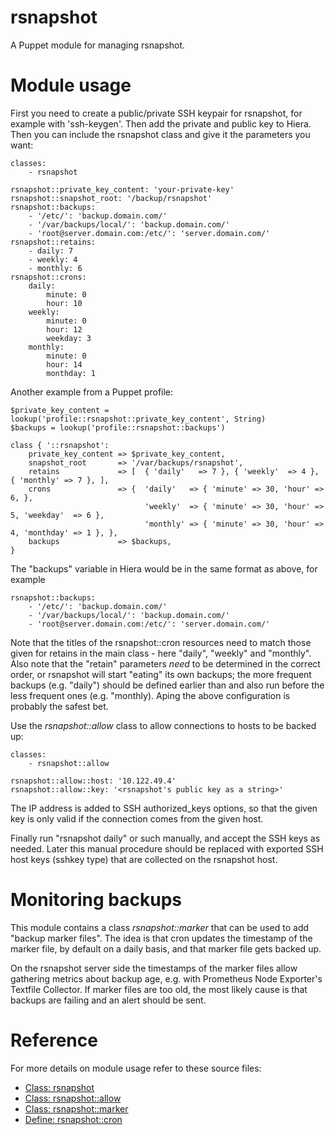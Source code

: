 # rsnapshot

A Puppet module for managing rsnapshot.

# Module usage

First you need to create a public/private SSH keypair for rsnapshot, for
example with 'ssh-keygen'. Then add the private and public key to Hiera. Then
you can include the rsnapshot class and give it the parameters you want:

    classes:
        - rsnapshot

    rsnapshot::private_key_content: 'your-private-key'
    rsnapshot::snapshot_root: '/backup/rsnapshot'
    rsnapshot::backups:
        - '/etc/': 'backup.domain.com/'
        - '/var/backups/local/': 'backup.domain.com/'
        - 'root@server.domain.com:/etc/': 'server.domain.com/'
    rsnapshot::retains:
        - daily: 7
        - weekly: 4
        - monthly: 6
    rsnapshot::crons:
        daily:
            minute: 0
            hour: 10
        weekly:
            minute: 0
            hour: 12
            weekday: 3
        monthly:
            minute: 0
            hour: 14
            monthday: 1

Another example from a Puppet profile:

    $private_key_content = lookup('profile::rsnapshot::private_key_content', String)
    $backups = lookup('profile::rsnapshot::backups')    

    class { '::rsnapshot':
        private_key_content => $private_key_content,
        snapshot_root       => '/var/backups/rsnapshot',
        retains             => [  { 'daily'   => 7 }, { 'weekly'  => 4 }, { 'monthly' => 7 }, ],
        crons               => {  'daily'   => { 'minute' => 30, 'hour' => 6, },
                                  'weekly'  => { 'minute' => 30, 'hour' => 5, 'weekday'  => 6 },
                                  'monthly' => { 'minute' => 30, 'hour' => 4, 'monthday' => 1 }, },
        backups             => $backups, 
    }

The "backups" variable in Hiera would be in the same format as above, 
for example

    rsnapshot::backups:
        - '/etc/': 'backup.domain.com/'
        - '/var/backups/local/': 'backup.domain.com/'
        - 'root@server.domain.com:/etc/': 'server.domain.com/'

Note that the titles of the rsnapshot::cron resources need to match those given 
for retains in the main class - here "daily", "weekly" and "monthly". Also note 
that the "retain" parameters _need_ to be determined in the correct order, or 
rsnapshot will start "eating" its own backups; the more frequent backups (e.g. 
"daily") should be defined earlier than and also run before the less frequent 
ones (e.g. "monthly). Aping the above configuration is probably the safest bet.

Use the _rsnapshot::allow_ class to allow connections to hosts to be backed up:

    classes:
        - rsnapshot::allow
    
    rsnapshot::allow::host: '10.122.49.4'
    rsnapshot::allow::key: '<rsnapshot's public key as a string>'

The IP address is added to SSH authorized_keys options, so that the given key is 
only valid if the connection comes from the given host.

Finally run "rsnapshot daily" or such manually, and accept the SSH keys as 
needed. Later this manual procedure should be replaced with exported SSH host 
keys (sshkey type) that are collected on the rsnapshot host.

# Monitoring backups

This module contains a class *rsnapshot::marker* that can be used to add
"backup marker files". The idea is that cron updates the timestamp of the
marker file, by default on a daily basis, and that marker file gets backed up.

On the rsnapshot server side the timestamps of the marker files allow gathering
metrics about backup age, e.g. with Prometheus Node Exporter's Textfile
Collector. If marker files are too old, the most likely cause is that backups
are failing and an alert should be sent.

# Reference

For more details on module usage refer to these source files:

* [Class: rsnapshot](manifests/init.pp)
* [Class: rsnapshot::allow](manifests/allow.pp)
* [Class: rsnapshot::marker](manifests/marker.pp)
* [Define: rsnapshot::cron](manifests/cron.pp)
